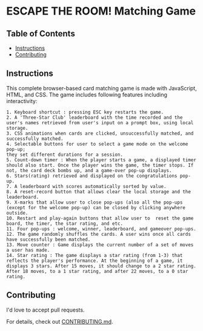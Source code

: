 # ESCAPE THE ROOM! Matching Game

## Table of Contents

* [Instructions](#instructions)
* [Contributing](#contributing)

## Instructions

This complete browser-based card matching game is made with JavaScript, HTML, and CSS.
The game includes following features including interactivity:

	1. Keyboard shortcut : pressing ESC key restarts the game.
	2. A 'Three-Star Club' leaderboard with the time recorded and the user's names retrieved from user's input on a prompt box, using local storage.
	3. CSS animations when cards are clicked, unsuccessfully matched, and successfully matched.
	4. Selectable buttons for user to select a game mode on the welcome pop-up;
	they set different durations for a session.
	5. Count-down timer : When the player starts a game, a displayed timer should also start. Once the player wins the game, the timer stops. If not, the card deck bombs up, and a game-over pop-up displays.
	6. Stars(rating) retrieved and displayed on the congratulations pop-up.
	7. A leaderboard with scores automatically sorted by value.
	8. A reset-record button that allows clear the local storage and the leaderboard.
	9. X-marks that allow user to close pop-ups (also all the pop-ups (except for the welcome pop-up) can be closed by clicking anywhere outside.
	10. Restart and play-again buttons that allow user to  reset the game board, the timer, the star rating, and etc.
	11. Four pop-ups : welcome, winner, leaderboard, and gameover pop-ups.
	12. The game randomly shuffles the cards. A user wins once all cards have successfully been matched.
	13. Move counter : Game displays the current number of a set of moves a user has made.
	14. Star rating : The game displays a star rating (from 1-3) that reflects the player's performance. At the beginning of a game, it displays 3 stars. After 15 moves, it should change to a 2 star rating. After 18 moves, to a 1 star rating, and after 22 moves, to a 0 star rating.


## Contributing

I'd love to accept pull requests.

For details, check out [CONTRIBUTING.md](CONTRIBUTING.md).
